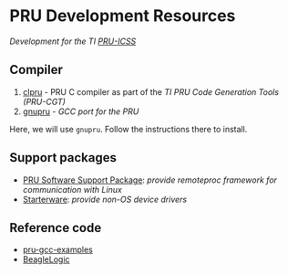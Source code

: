 # PRU Development Resources

_Development for the TI [PRU-ICSS](http://processors.wiki.ti.com/index.php/PRU-ICSS)_

## Compiler

1. [clpru](http://www.ti.com/tool/download/PRU-CGT-2-1) - PRU C compiler as part of the _TI PRU Code Generation Tools (PRU-CGT)_
2. [gnupru](https://github.com/dinuxbg/gnupru) - _GCC port for the PRU_

Here, we will use `gnupru`. Follow the instructions there to install.

## Support packages

* [PRU Software Support Package](https://git.ti.com/pru-software-support-package): _provide remoteproc framework for communication with Linux_
* [Starterware](https://sourceforge.net/p/starterwarefree/code/ci/master/tree/): _provide non-OS device drivers_

## Reference code

* [pru-gcc-examples](https://github.com/dinuxbg/pru-gcc-examples)
* [BeagleLogic](https://github.com/abhishek-kakkar/BeagleLogic)
